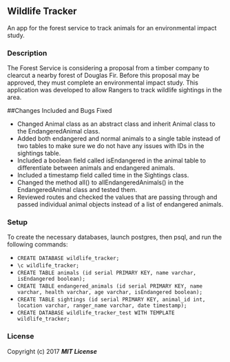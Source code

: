 ## Wildlife Tracker

An app for the forest service to track animals for an environmental impact study.

### Description

The Forest Service is considering a proposal from a timber company to clearcut a nearby forest of Douglas Fir. Before this proposal may be approved, they must complete an environmental impact study. This application was developed to allow Rangers to track wildlife sightings in the area.

##Changes Included and Bugs Fixed

* Changed Animal class as an abstract class and inherit Animal class to the EndangeredAnimal class.
* Added both endangered and normal animals to a single table instead of two tables to make sure we do not have any issues with IDs in the sightings table.
* Included a boolean field called isEndangered in the animal table to differentiate between animals and endangered animals.
* Included a timestamp field called time in the Sightings class.
* Changed the method all() to allEndangeredAnimals() in the EndangeredAnimal class and tested them.
* Reviewed routes and checked the values that are passing through and passed individual animal objects instead of a list of endangered animals.

### Setup

To create the necessary databases, launch postgres, then psql, and run the following commands:

* `CREATE DATABASE wildlife_tracker;`
* `\c wildlife_tracker;`
* `CREATE TABLE animals (id serial PRIMARY KEY, name varchar, isEndangered boolean);`
* `CREATE TABLE endangered_animals (id serial PRIMARY KEY, name varchar, health varchar, age varchar, isEndangered boolean);`
* `CREATE TABLE sightings (id serial PRIMARY KEY, animal_id int, location varchar, ranger_name varchar, date timestamp);`
* `CREATE DATABASE wildlife_tracker_test WITH TEMPLATE wildlife_tracker;`

### License

Copyright (c) 2017 **_MIT License_**
